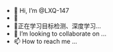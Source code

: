 - 👋 Hi, I’m @LXQ-147
- 👀 
- 🌱正在学习目标检测、深度学习...
- 💞️ I’m looking to collaborate on ...
- 📫 How to reach me ...

<!---
LXQ-147/LXQ-147 is a ✨ special ✨ repository because its `README.md` (this file) appears on your GitHub profile.
You can click the Preview link to take a look at your changes.
--->
